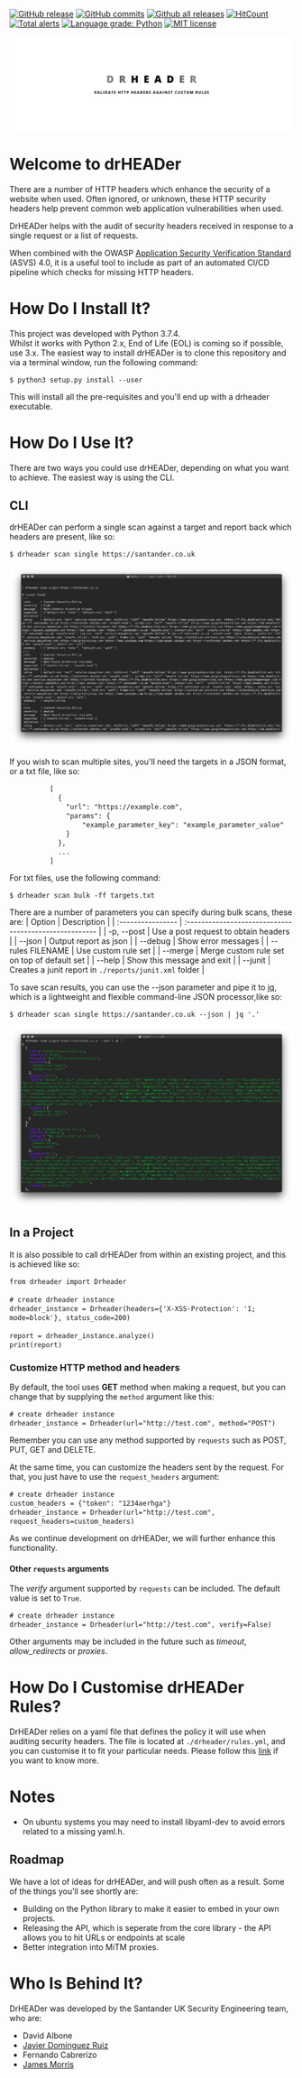 [![GitHub release](https://img.shields.io/github/release/Santandersecurityresearch/DrHeader.svg)](https://GitHub.com/Santandersecurityresearch/DrHeader/releases/)
[![GitHub commits](https://img.shields.io/github/commits-since/Santandersecurityresearch/DrHeader/v1.1.0.svg)](https://GitHub.com/Santandersecurityresearch/DrHeader/commit/)
[![Github all releases](https://img.shields.io/github/downloads/Santandersecurityresearch/DrHeader/total.svg)](https://GitHub.com/Santandersecurityresearch/DrHeader/releases/)
[![HitCount](http://hits.dwyl.io/Santandersecurityresearch/DrHeader.svg)](http://hits.dwyl.io/Santandersecurityresearch/DrHeader)
[![Total alerts](https://img.shields.io/lgtm/alerts/g/Santandersecurityresearch/DrHeader.svg?logo=lgtm&logoWidth=18)](https://lgtm.com/projects/g/Santandersecurityresearch/DrHeader/alerts/)
[![Language grade: Python](https://img.shields.io/lgtm/grade/python/g/Santandersecurityresearch/DrHeader.svg?logo=lgtm&logoWidth=18)](https://lgtm.com/projects/g/Santandersecurityresearch/DrHeader/context:python)
[![MIT license](http://img.shields.io/badge/license-MIT-brightgreen.svg)](http://opensource.org/licenses/MIT)

![drHEADer](assets/img/hero.png)

# Welcome to drHEADer

There are a number of HTTP headers which enhance the security of a website when used. Often ignored, or unknown, these HTTP security headers help prevent common web application vulnerabilities when used. 

DrHEADer helps with the audit of security headers received in response to a single request or a list of requests. 

When combined with the OWASP [Application Security Verification Standard](https://github.com/OWASP/ASVS/blob/master/4.0/en/0x22-V14-Config.md) (ASVS) 4.0, it is a useful tool to include as part of an automated CI/CD pipeline which checks for missing HTTP headers. 

# How Do I Install It?

This project was developed with Python 3.7.4.  
Whilst it works with Python 2.x, End of Life (EOL) is coming so if possible, use 3.x. The easiest way to install drHEADer is to clone this repository and via a terminal window, run the following command:


``` console
$ python3 setup.py install --user
```
This will install all the pre-requisites and you'll end up with a drheader executable.


# How Do I Use It?

There are two ways you could use drHEADer, depending on what you want to achieve. The easiest way is using the CLI.

## CLI

drHEADer can perform a single scan against a target and report back which headers are present, like so:

``` console
$ drheader scan single https://santander.co.uk
```
![singlescan](assets/img/drheaderscansingle.png)

If you wish to scan multiple sites, you'll need the targets in a JSON format, or a txt file, like so:

``` 
          [
            {
              "url": "https://example.com",
              "params": {
                  "example_parameter_key": "example_parameter_value"
              }
            },
            ...
          ]
```

For txt files, use the following command:

``` console
$ drheader scan bulk -ff targets.txt
```

There are a number of parameters you can specify during bulk scans, these are:
| Option            | Description                                            |
| :---------------- | :----------------------------------------------------- |
| -p, --post        | Use a post request to obtain headers                   |
| --json            | Output report as json                                  |
| --debug           | Show error messages                                    |
| --rules FILENAME  | Use custom rule set                                    |
| --merge           | Merge custom rule set on top of default set            |
| --help            | Show this message and exit                             |
| --junit           | Creates a junit report in `./reports/junit.xml` folder |

To save scan results, you can use the --json parameter and pipe it to [jq](https://stedolan.github.io/jq/), which is a lightweight and flexible command-line JSON processor,like so:

``` console
$ drheader scan single https://santander.co.uk --json | jq '.'
```
![singlescan](assets/img/drheaderscansinglejson.png)

## In a Project

It is also possible to call drHEADer from within an existing project, and this is achieved like so:
    
    from drheader import Drheader
    
    # create drheader instance
    drheader_instance = Drheader(headers={'X-XSS-Protection': '1; mode=block'}, status_code=200)
    
    report = drheader_instance.analyze()
    print(report)

### Customize HTTP method and headers

By default, the tool uses **GET** method when making a request, but you can change that by supplying the ```method``` argument like this:

    # create drheader instance
    drheader_instance = Drheader(url="http://test.com", method="POST")

Remember you can use any method supported by ```requests``` such as POST, PUT, GET and DELETE.

At the same time, you can customize the headers sent by the request. For that, you just have to use the ```request_headers``` argument:

    # create drheader instance
    custom_headers = {"token": "1234aerhga"}
    drheader_instance = Drheader(url="http://test.com", request_headers=custom_headers)

As we continue development on drHEADer, we will further enhance this functionality. 

#### Other `requests` arguments

The _verify_ argument supported by ```requests``` can be included. The default value is set to `True`.

    # create drheader instance
    drheader_instance = Drheader(url="http://test.com", verify=False)

Other arguments may be included in the future such as _timeout_, _allow_redirects_ or _proxies_.

# How Do I Customise drHEADer Rules?

DrHEADer relies on a yaml file that defines the policy it will use when auditing security headers. The file is located at `./drheader/rules.yml`, and you can customise it to fit your particular needs. Please follow this [link](RULES.md) if you want to know more.  

# Notes

* On ubuntu systems you may need to install libyaml-dev to avoid errors related to a missing yaml.h.

## Roadmap

We have a lot of ideas for drHEADer, and will push often as a result. Some of the things you'll see shortly are:

* Building on the Python library to make it easier to embed in your own projects. 
* Releasing the API, which is seperate from the core library - the API allows you to hit URLs or endpoints at scale
* Better integration into MiTM proxies. 

# Who Is Behind It?

DrHEADer was developed by the Santander UK Security Engineering team, who are:

* David Albone
* [Javier Domínguez Ruiz](https://github.com/javixeneize)
* Fernando Cabrerizo
* [James Morris](https://github.com/actuallyjamez)

